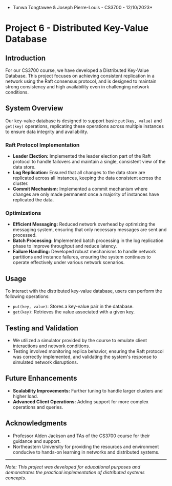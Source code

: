 * Tunwa Tongtawee & Joseph Pierre-Louis - CS3700 - 12/10/2023*
# Project 6 - Distributed Key-Value Database

## Introduction
For our CS3700 course, we have developed a Distributed Key-Value Database. This project focuses on achieving consistent replication in a network using the Raft consensus protocol, and is designed to maintain strong consistency and high availability even in challenging network conditions.

## System Overview

Our key-value database is designed to support basic `put(key, value)` and `get(key)` operations, replicating these operations across multiple instances to ensure data integrity and availability.

### Raft Protocol Implementation
- **Leader Election:** Implemented the leader election part of the Raft protocol to handle failovers and maintain a single, consistent view of the data store.
- **Log Replication:** Ensured that all changes to the data store are replicated across all instances, keeping the data consistent across the cluster.
- **Commit Mechanism:** Implemented a commit mechanism where changes are only made permanent once a majority of instances have replicated the data.

### Optimizations
- **Efficient Messaging:** Reduced network overhead by optimizing the messaging system, ensuring that only necessary messages are sent and processed.
- **Batch Processing:** Implemented batch processing in the log replication phase to improve throughput and reduce latency.
- **Failure Handling:** Developed robust mechanisms to handle network partitions and instance failures, ensuring the system continues to operate effectively under various network scenarios.

## Usage

To interact with the distributed key-value database, users can perform the following operations:

- `put(key, value)`: Stores a key-value pair in the database.
- `get(key)`: Retrieves the value associated with a given key.

## Testing and Validation

- We utilized a simulator provided by the course to emulate client interactions and network conditions.
- Testing involved monitoring replica behavior, ensuring the Raft protocol was correctly implemented, and validating the system's response to simulated network disruptions.

## Future Enhancements

- **Scalability Improvements:** Further tuning to handle larger clusters and higher load.
- **Advanced Client Operations:** Adding support for more complex operations and queries.

## Acknowledgments

- Professor Alden Jackson and TAs of the CS3700 course for their guidance and support.
- Northeastern University for providing the resources and environment conducive to hands-on learning in networks and distributed systems.

---

*Note: This project was developed for educational purposes and demonstrates the practical implementation of distributed systems concepts.*
